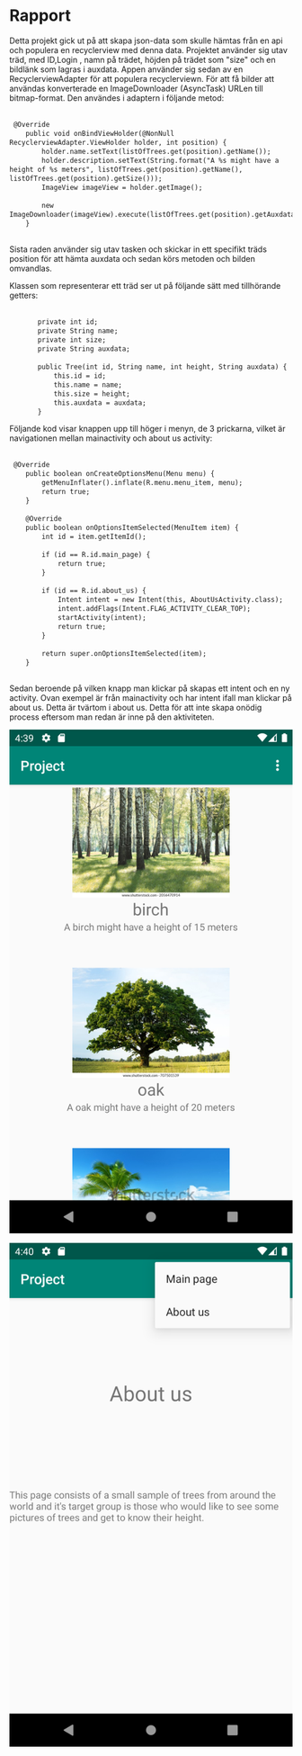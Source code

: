 
# Rapport

Detta projekt gick ut på att skapa json-data som skulle hämtas från en api och populera en recyclerview med denna data. Projektet använder sig
utav träd, med ID,Login , namn på trädet, höjden på trädet som "size" och en bildlänk som lagras i auxdata. Appen använder sig sedan av en
RecyclerviewAdapter för att populera recyclerviewn. För att få bilder att användas konverterade en ImageDownloader (AsyncTask) URLen till bitmap-format.
Den användes i adaptern i följande metod:


```

 @Override
    public void onBindViewHolder(@NonNull RecyclerviewAdapter.ViewHolder holder, int position) {
        holder.name.setText(listOfTrees.get(position).getName());
        holder.description.setText(String.format("A %s might have a height of %s meters", listOfTrees.get(position).getName(), listOfTrees.get(position).getSize()));
        ImageView imageView = holder.getImage();

        new ImageDownloader(imageView).execute(listOfTrees.get(position).getAuxdata());
    }


```

Sista raden använder sig utav tasken och skickar in ett specifikt träds position för att hämta auxdata och sedan körs metoden och bilden omvandlas.


Klassen som representerar ett träd ser ut på följande sätt med tillhörande getters:


```

       private int id;
       private String name;
       private int size;
       private String auxdata;

       public Tree(int id, String name, int height, String auxdata) {
           this.id = id;
           this.name = name;
           this.size = height;
           this.auxdata = auxdata;
       }

```

Följande kod visar knappen upp till höger i menyn, de 3 prickarna, vilket är navigationen mellan mainactivity och about us activity:


```

 @Override
    public boolean onCreateOptionsMenu(Menu menu) {
        getMenuInflater().inflate(R.menu.menu_item, menu);
        return true;
    }

    @Override
    public boolean onOptionsItemSelected(MenuItem item) {
        int id = item.getItemId();

        if (id == R.id.main_page) {
            return true;
        }

        if (id == R.id.about_us) {
            Intent intent = new Intent(this, AboutUsActivity.class);
            intent.addFlags(Intent.FLAG_ACTIVITY_CLEAR_TOP);
            startActivity(intent);
            return true;
        }

        return super.onOptionsItemSelected(item);
    }


```

Sedan beroende på vilken knapp man klickar på skapas ett intent och en ny activity. Ovan exempel är från mainactivity och har intent ifall man klickar på about us.
Detta är tvärtom i about us. Detta för att inte skapa onödig process eftersom man redan är inne på den aktiviteten.



![](startsida.png)


![](about.png)